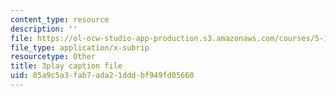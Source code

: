 ```yaml
---
content_type: resource
description: ''
file: https://ol-ocw-studio-app-production.s3.amazonaws.com/courses/5-111-principles-of-chemical-science-fall-2008/05a9c5a3fab7ada21dddbf949fd05660_5qTCy2wTL_s.srt
file_type: application/x-subrip
resourcetype: Other
title: 3play caption file
uid: 05a9c5a3-fab7-ada2-1ddd-bf949fd05660
---
```

